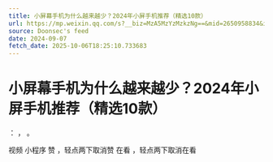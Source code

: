 ```yaml
---
title: 小屏幕手机为什么越来越少？2024年小屏手机推荐（精选10款）
url: https://mp.weixin.qq.com/s?__biz=MzA5MzYzMzkzNg==&mid=2650958834&idx=2&sn=5cd14f3fc9b3a72d12bc6776295a6e5b
source: Doonsec's feed
date: 2024-09-07
fetch_date: 2025-10-06T18:25:10.733683
---
```


# 小屏幕手机为什么越来越少？2024年小屏手机推荐（精选10款）

：
，
。

视频
小程序
赞
，轻点两下取消赞
在看
，轻点两下取消在看